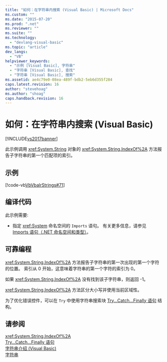 ```yaml
---
title: "如何：在字符串内搜索 (Visual Basic) | Microsoft Docs"
ms.custom: ""
ms.date: "2015-07-20"
ms.prod: ".net"
ms.reviewer: ""
ms.suite: ""
ms.technology: 
  - "devlang-visual-basic"
ms.topic: "article"
dev_langs: 
  - "VB"
helpviewer_keywords: 
  - "示例 [Visual Basic], 字符串"
  - "字符串 [Visual Basic], 查找"
  - "字符串 [Visual Basic], 搜索"
ms.assetid: ae4c79e0-08ea-489f-bdb2-5eb6d355f284
caps.latest.revision: 16
author: "stevehoag"
ms.author: "shoag"
caps.handback.revision: 16
---
```

# 如何：在字符串内搜索 (Visual Basic)
[!INCLUDE[vs2017banner](../../../../visual-basic/includes/vs2017banner.md)]

此示例调用 <xref:System.String> 对象的 <xref:System.String.IndexOf%2A> 方法报告子字符串的第一个匹配项的索引。  
  
## 示例  
 [!code-vb[VbVbalrStrings#71](../../../../visual-basic/language-reference/functions/codesnippet/VisualBasic/how-to-search-within-a-string_1.vb)]  
  
## 编译代码  
 此示例需要:  
  
-   指定 <xref:System> 命名空间的 `Imports` 语句。  有关更多信息，请参见 [Imports 语句（.NET 命名空间和类型）](../../../../visual-basic/language-reference/statements/imports-statement-net-namespace-and-type.md)。  
  
## 可靠编程  
 <xref:System.String.IndexOf%2A> 方法报告子字符串的第一次出现的第一个字符的位置。  索引从 0 开始，这意味着字符串的第一个字符的索引为 0。  
  
 如果 <xref:System.String.IndexOf%2A> 没有找到该子字符串，则返回 \-1。  
  
 <xref:System.String.IndexOf%2A> 方法区分大小写并使用当前区域性。  
  
 为了优化错误控件，可以在 `Try` 中使用字符串搜索块 [Try...Catch...Finally 语句](../../../../visual-basic/language-reference/statements/try-catch-finally-statement.md) 结构。  
  
## 请参阅  
 <xref:System.String.IndexOf%2A>   
 [Try...Catch...Finally 语句](../../../../visual-basic/language-reference/statements/try-catch-finally-statement.md)   
 [字符串介绍 \(Visual Basic\)](../../../../visual-basic/programming-guide/language-features/strings/introduction-to-strings.md)   
 [字符串](../../../../visual-basic/programming-guide/language-features/strings/index.md)